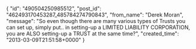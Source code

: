  {
   "id": "490504250985512",
   "post_id": "462493170453287_485784274790843",
   "from_name": "Derek Moran",
   "message": "So even though there are many various types of Trusts you can set up, simply put.. in setting-up a LIMITED LIABILITY CORPORATION, you are ALSO setting-up a TRUST at the same time?",
   "created_time": "2013-03-09T21:51:58+0000"
 }
